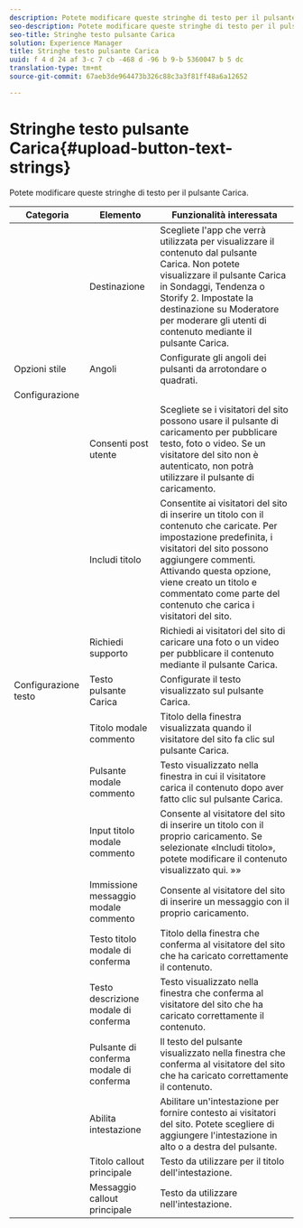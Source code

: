 ```yaml
---
description: Potete modificare queste stringhe di testo per il pulsante Carica.
seo-description: Potete modificare queste stringhe di testo per il pulsante Carica.
seo-title: Stringhe testo pulsante Carica
solution: Experience Manager
title: Stringhe testo pulsante Carica
uuid: f 4 d 24 af 3-c 7 cb -468 d -96 b 9-b 5360047 b 5 dc
translation-type: tm+mt
source-git-commit: 67aeb3de964473b326c88c3a3f81ff48a6a12652

---
```



# Stringhe testo pulsante Carica{#upload-button-text-strings}

Potete modificare queste stringhe di testo per il pulsante Carica.



| Categoria | Elemento | Funzionalità interessata |
|---|---|---|
|  | Destinazione | Scegliete l&#39;app che verrà utilizzata per visualizzare il contenuto dal pulsante Carica. Non potete visualizzare il pulsante Carica in Sondaggi, Tendenza o Storify 2. Impostate la destinazione su Moderatore per moderare gli utenti di contenuto mediante il pulsante Carica. |
| Opzioni stile | Angoli | Configurate gli angoli dei pulsanti da arrotondare o quadrati. |
| Configurazione |  |  |
|  | Consenti post utente | Scegliete se i visitatori del sito possono usare il pulsante di caricamento per pubblicare testo, foto o video. Se un visitatore del sito non è autenticato, non potrà utilizzare il pulsante di caricamento. |
|  | Includi titolo | Consentite ai visitatori del sito di inserire un titolo con il contenuto che caricate. Per impostazione predefinita, i visitatori del sito possono aggiungere commenti. Attivando questa opzione, viene creato un titolo e commentato come parte del contenuto che carica i visitatori del sito. |
|  | Richiedi supporto | Richiedi ai visitatori del sito di caricare una foto o un video per pubblicare il contenuto mediante il pulsante Carica. |
| Configurazione testo | Testo pulsante Carica | Configurate il testo visualizzato sul pulsante Carica. |
|  | Titolo modale commento | Titolo della finestra visualizzata quando il visitatore del sito fa clic sul pulsante Carica. |
|  | Pulsante modale commento | Testo visualizzato nella finestra in cui il visitatore carica il contenuto dopo aver fatto clic sul pulsante Carica. |
|  | Input titolo modale commento | Consente al visitatore del sito di inserire un titolo con il proprio caricamento. Se selezionate «Includi titolo», potete modificare il contenuto visualizzato qui. »» |
|  | Immissione messaggio modale commento | Consente al visitatore del sito di inserire un messaggio con il proprio caricamento. |
|  | Testo titolo modale di conferma | Titolo della finestra che conferma al visitatore del sito che ha caricato correttamente il contenuto. |
|  | Testo descrizione modale di conferma | Testo visualizzato nella finestra che conferma al visitatore del sito che ha caricato correttamente il contenuto. |
|  | Pulsante di conferma modale di conferma | Il testo del pulsante visualizzato nella finestra che conferma al visitatore del sito che ha caricato correttamente il contenuto. |
|  | Abilita intestazione | Abilitare un&#39;intestazione per fornire contesto ai visitatori del sito. Potete scegliere di aggiungere l&#39;intestazione in alto o a destra del pulsante. |
|  | Titolo callout principale | Testo da utilizzare per il titolo dell&#39;intestazione. |
|  | Messaggio callout principale | Testo da utilizzare nell&#39;intestazione. |

